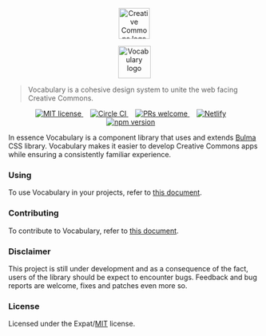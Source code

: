 <p align="center">
  <a href="https://creativecommons.org/" class="readme-cc-logo">
    <img
      alt="Creative Commons logo"
      src="https://raw.githubusercontent.com/creativecommons/vocabulary/master/readme_assets/cc_logo.png"
      height="62px"/>
  </a>
</p>
<p align="center">
  <a href="https://creativecommons.github.io/vocabulary/" class="readme-vocabulary-logo">
    <img
      alt="Vocabulary logo"
      src="https://raw.githubusercontent.com/creativecommons/vocabulary/master/readme_assets/vocabulary_logo.svg?sanitize=true"
      height="65px"/>
  </a>
</p>

> Vocabulary is a cohesive design system to unite the web facing Creative Commons.

<p align="center">
  <a
    href="https://github.com/creativecommons/vocabulary/blob/master/LICENSE"
    style="margin-right: 1em;">
    <img alt="MIT license" src="https://img.shields.io/github/license/creativecommons/vocabulary.svg?color=brightgreen"/>
  </a>
  <a
    href="https://circleci.com/gh/creativecommons/vocabulary/tree/master"
    style="margin-right: 1em;">
    <img alt="Circle CI" src="https://circleci.com/gh/creativecommons/vocabulary/tree/master.svg?style=shield"/>
  </a>
  <a
    href="https://github.com/creativecommons/vocabulary/blob/master/CONTRIBUTING.md"
    style="margin-right: 1em;">
    <img alt="PRs welcome" src="https://img.shields.io/badge/PRs-welcome-brightgreen.svg"/>
  </a>
  <a 
    href="https://cc-vocabulary.netlify.com"
    style="margin-right: 1em;">
    <img alt="Netlify" src="https://img.shields.io/netlify/fcee0dba-9c91-450d-96e5-82494e6b3af9"/>
  </a>
  <a
    href="https://www.npmjs.com/package/@creativecommons/vocabulary"
    style="margin-right: 1em;">
    <img alt="npm version" src="https://img.shields.io/npm/v/@creativecommons/vocabulary?color=brightgreen"/>
  </a>
</p>

In essence Vocabulary is a component library that uses and extends [Bulma](https://bulma.io/) CSS library.
Vocabulary makes it easier to develop Creative Commons apps while ensuring a consistently familiar experience.

### Using

To use Vocabulary in your projects, refer to [this document](https://cc-vocabulary.netlify.com/?path=/docs/vocabulary-usage--page).

### Contributing

To contribute to Vocabulary, refer to [this document](https://cc-vocabulary.netlify.com/?path=/docs/vocabulary-contribution--page).

### Disclaimer

This project is still under development and as a consequence of the fact, users
of the library should be expect to encounter bugs. Feedback and bug reports are
welcome, fixes and patches even more so.

### License

Licensed under the Expat/[MIT](http://www.opensource.org/licenses/MIT) license.
